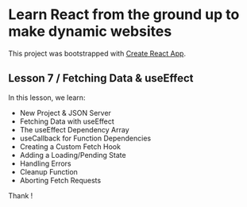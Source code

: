 # Learn React from the ground up to make dynamic websites

This project was bootstrapped with [Create React App](https://github.com/facebook/create-react-app).

## Lesson 7 / Fetching Data & useEffect

In this lesson, we learn:

  - New Project & JSON Server
  - Fetching Data with useEffect
  - The useEffect Dependency Array
  - useCallback for Function Dependencies
  - Creating a Custom Fetch Hook
  - Adding a Loading/Pending State
  - Handling Errors
  - Cleanup Function
  - Aborting Fetch Requests

Thank !
